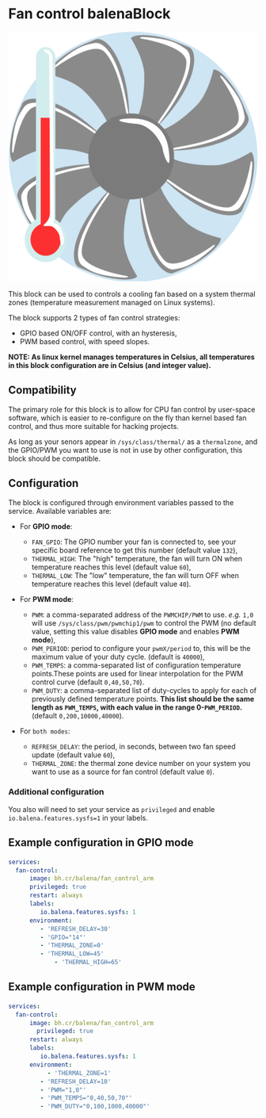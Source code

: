 # Fan control balenaBlock

![](./logo.png)
 
This block can be used to controls a cooling fan based on a system thermal zones (temperature measurement managed on Linux systems).

The block supports 2 types of fan control strategies:
- GPIO based ON/OFF control, with an hysteresis,
- PWM based control, with speed slopes.

**NOTE: As linux kernel manages temperatures in Celsius, all temperatures in this block configuration are in Celsius (and integer value).**

## Compatibility

The primary role for this block is to allow for CPU fan control by user-space software, which is easier to re-configure on the fly than kernel based fan control, and thus more suitable for hacking projects.

As long as your senors appear in `/sys/class/thermal/` as a `thermalzone`, and the GPIO/PWM you want to use is not in use by other configuration, this block should be compatible.

## Configuration

The block is configured through environment variables passed to the service. Available variables are:
- For **GPIO mode**:
  - `FAN_GPIO`: The GPIO number your fan is connected to, see your specific board reference to get this number (default value `132`),
  - `THERMAL_HIGH`: The "high" temperature, the fan will turn ON when temperature reaches this level (default value `60`),
  - `THERMAL_LOW`: The "low" temperature, the fan will turn OFF when temperature reaches this level (default value `40`). 

- For **PWM mode**:
  - `PWM`: a comma-separated address of the `PWMCHIP/PWM` to use. _e.g._ `1,0` will use `/sys/class/pwm/pwmchip1/pwm` to control the PWM (no default value, setting this value disables **GPIO mode** and enables **PWM mode**),
  - `PWM_PERIOD`: period to configure your `pwmX/period` to, this will be the maximum value of your duty cycle. (default is `40000`),
  - `PWM_TEMPS`: a comma-separated list of configuration temperature points.These points are used for linear interpolation for the PWM control curve (default `0,40,50,70`).
  - `PWM_DUTY`: a comma-separated list of duty-cycles to apply for each of previously defined temperature points. **This list should be the same length as `PWM_TEMPS`, with each value in the range 0-`PWM_PERIOD`.** (default `0,200,10000,40000`).

- For `both modes`:
  - `REFRESH_DELAY`: the period, in seconds, between two fan speed update (default value `60`),
  - `THERMAL_ZONE`: the thermal zone device number on your system you want to use as a source for fan control (default value `0`).

### Additional configuration

You also will need to set your service as `privileged` and enable `io.balena.features.sysfs=1` in your labels.

## Example configuration in GPIO mode

```yaml
services:
  fan-control:
      image: bh.cr/balena/fan_control_arm
      privileged: true
      restart: always
      labels:
         io.balena.features.sysfs: 1
      environment:
         - 'REFRESH_DELAY=30'
         - 'GPIO="14"'
         - 'THERMAL_ZONE=0'
         - 'THERMAL_LOW=45'
    		 - 'THERMAL_HIGH=65'
```

## Example configuration in PWM mode

```yaml
services:
  fan-control:
      image: bh.cr/balena/fan_control_arm
	    privileged: true
      restart: always
      labels:
         io.balena.features.sysfs: 1
      environment:
	       - 'THERMAL_ZONE=1'
         - 'REFRESH_DELAY=10'
         - 'PWM="1,0"'
         - 'PWM_TEMPS="0,40,50,70"'
         - 'PWM_DUTY="0,100,1000,40000"'
```


